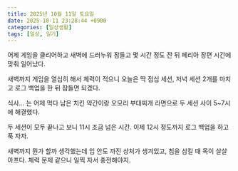 ```yaml
---
title: 2025년 10월 11일 토요일
date: 2025-10-11 23:28:44 +0900
categories: [일상생활]
tags: [일상, 일기]
---
```


어제 게임을 클리어하고 새벽에 드러누워 잠들고 몇 시간 정도 잔 뒤 페리아 장편 시간에 맞춰 일어났다.

새벽까지 게임을 열심히 해서 체력이 적으니 오늘은 딱 점심 세션, 저녁 세션 2개를 마치고 로그 백업을 한 뒤 잠들면 되겠다.

식사... 는 어제 먹다 남은 치킨 약간이랑 오모리 부대찌개 라면으로 두 세션 사이 5~7시에 해결했다.

두 세션이 모두 끝나고 보니 11시 조금 넘은 시간. 이제 12시 정도까지 로그 백업을 하고 푹 자자.

새벽까지 뭔가 할까 생각했는데 입 안도 까진 상처가 생겨있고, 침을 삼킬 때 목이 살살 아프다. 체력 문제 같으니 일찍 자서 충전해야지.
